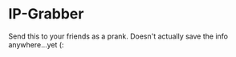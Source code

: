 # IP-Grabber
Send this to your friends as a prank. Doesn't actually save the info anywhere...yet (:
